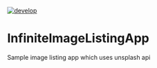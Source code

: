 [![develop](https://circleci.com/gh/gokhanaliccii/InfiniteImageListingApp/tree/develop.svg?style=svg)](https://circleci.com/gh/gokhanaliccii/InfiniteImageListingApp/tree/develop)

# InfiniteImageListingApp
Sample image listing app which uses unsplash api
